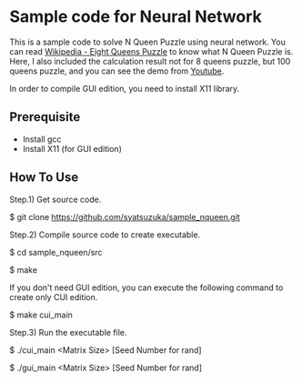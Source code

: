 # Sample code for Neural Network
This is a sample code to solve N Queen Puzzle using neural network. You can read [Wikipedia - Eight Queens Puzzle](https://en.wikipedia.org/wiki/Eight_queens_puzzle) to know what N Queen Puzzle is. Here, I also included the calculation result not for 8 queens puzzle, but 100 queens puzzle, and you can see the demo from [Youtube](https://youtu.be/vjqxFXPdiHY).

In order to compile GUI edition, you need to install X11 library.

## Prerequisite

* Install gcc
* Install X11 (for GUI edition)

## How To Use

Step.1) Get source code.

 $ git clone https://github.com/syatsuzuka/sample_nqueen.git

Step.2) Compile source code to create executable.

 $ cd sample_nqueen/src

 $ make

If you don't need GUI edition, you can execute the following command to create only CUI edition.

 $ make cui_main

Step.3) Run the executable file.

 $ ./cui_main \<Matrix Size\> [Seed Number for rand]

 $ ./gui_main \<Matrix Size\> [Seed Number for rand] 

